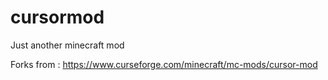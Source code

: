 # cursormod
Just another minecraft mod

Forks from : https://www.curseforge.com/minecraft/mc-mods/cursor-mod
